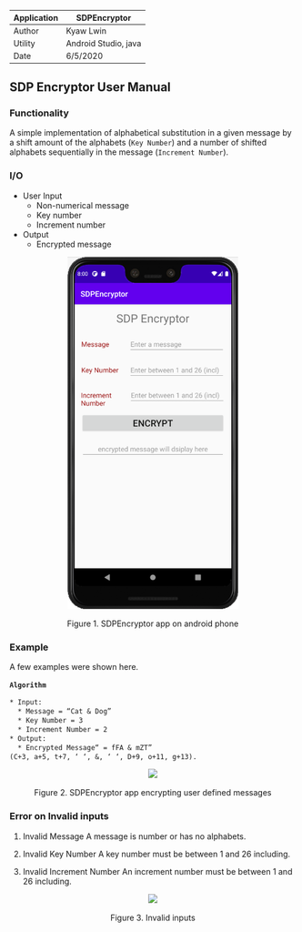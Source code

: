 |Application |  SDPEncryptor |
|-----------|----------------------------------|
|Author | Kyaw Lwin |
|Utility | Android Studio, java |
|Date | 6/5/2020 |

## SDP Encryptor User Manual

### Functionality

A simple implementation of alphabetical substitution in a given message by a shift amount of the alphabets (`Key Number`) and a number of shifted alphabets sequentially in the message (`Increment Number`). 

### I/O

* User Input
	* Non-numerical message 
	* Key number 
	* Increment number
* Output
	* Encrypted message

<p align="center">
<img src="img/sdpencryptor.png" width="300"></p>
<p align="center">Figure 1. SDPEncryptor app on android phone</p>

### Example

A few examples were shown here. 

**`Algorithm`**

```
* Input:
  * Message = “Cat & Dog”
  * Key Number = 3
  * Increment Number = 2
* Output:
  * Encrypted Message“ = fFA & mZT” 
(C+3, a+5, t+7, ‘ ‘, &, ‘ ‘, D+9, o+11, g+13).
```

<p align="center">
<img src="img/example" width="300"></p>
<p align="center">Figure 2. SDPEncryptor app encrypting user defined messages</p>

### Error on Invalid inputs

1. Invalid Message 
A message is number or has no alphabets. 

2. Invalid Key Number
A key number must be between 1 and 26 including. 

3. Invalid Increment Number 
An increment number must be between 1 and 26 including. 

<p align="center">
<img src="img/error" width="500"></p>
<p align="center">Figure 3. Invalid inputs</p>

